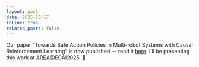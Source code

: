 ```yaml
---
layout: post
date: 2025-10-17
inline: true
related_posts: false
---
```


Our paper “Towards Safe Action Policies in Multi-robot Systems with Causal Reinforcement Learning” is now published — read it [here](https://link.springer.com/chapter/10.1007/978-3-032-08049-3_4).
I’ll be presenting this work at [AREA](https://areaworkshop.github.io/AREA2025/)@ECAI2025. 🎉
